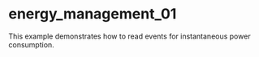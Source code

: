 # energy_management_01

This example demonstrates how to read events for instantaneous power consumption.